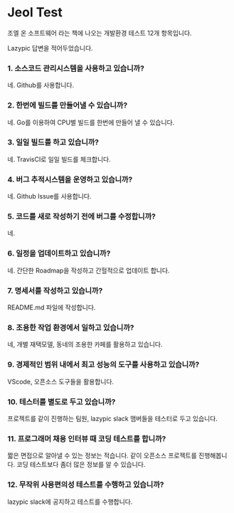 # Jeol Test
조엘 온 소프트웨어 라는 책에 나오는 개발환경 테스트 12개 항목입니다.

Lazypic 답변을 적어두었습니다.

### 1. 소스코드 관리시스템을 사용하고 있습니까?
네. Github를 사용합니다.

### 2. 한번에 빌드를 만들어낼 수 있습니까?
네. Go를 이용하여 CPU별 빌드를 한번에 만들어 낼 수 있습니다.

### 3. 일일 빌드를 하고 있습니까?
네. TravisCI로 일일 빌드를 체크합니다.

### 4. 버그 추적시스템을 운영하고 있습니까?
네. Github Issue를 사용합니다.

### 5. 코드를 새로 작성하기 전에 버그를 수정합니까?
네.

### 6. 일정을 업데이트하고 있습니까?
네. 간단한 Roadmap을 작성하고 간헐적으로 업데이트 합니다.

### 7. 명세서를 작성하고 있습니까?
README.md 파일에 작성합니다.

### 8. 조용한 작업 환경에서 일하고 있습니까?
네, 개별 재택모델, 동네의 조용한 카페를 활용하고 있습니다.

### 9. 경제적인 범위 내에서 최고 성능의 도구를 사용하고 있습니까?
VScode, 오픈소스 도구들을 활용합니다.

### 10. 테스터를 별도로 두고 있습니까?
프로젝트를 같이 진행하는 팀원, lazypic slack 맴버들을 테스터로 두고 있습니다.

### 11. 프로그래머 채용 인터뷰 때 코딩 테스트를 합니까?
짧은 면접으로 알아낼 수 있는 정보는 적습니다. 같이 오픈소스 프로젝트를 진행해봅니다.
코딩 테스트보다 좀더 많은 정보를 알 수 있습니다.

### 12. 무작위 사용편의성 테스트를 수행하고 있습니까?
lazypic slack에 공지하고 테스트를 수행합니다.
